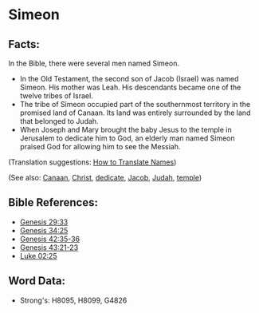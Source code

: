 # Simeon #

## Facts: ##

In the Bible, there were several men named Simeon.

* In the Old Testament, the second son of Jacob (Israel) was named Simeon. His mother was Leah. His descendants became one of the twelve tribes of Israel.
* The tribe of Simeon occupied part of the southernmost territory in the promised land of Canaan. Its land was entirely surrounded by the land that belonged to Judah.
* When Joseph and Mary brought the baby Jesus to the temple in Jerusalem to dedicate him to God, an elderly man named Simeon praised God for allowing him to see the Messiah.

(Translation suggestions: [How to Translate Names](rc://en/ta/man/translate/translate-names))

(See also: [Canaan](../names/canaan.md), [Christ](../kt/christ.md), [dedicate](../other/dedicate.md), [Jacob](../names/jacob.md), [Judah](../names/judah.md), [temple](../kt/temple.md))

## Bible References: ##

* [Genesis 29:33](rc://en/tn/help/gen/29/33)
* [Genesis 34:25](rc://en/tn/help/gen/34/25)
* [Genesis 42:35-36](rc://en/tn/help/gen/42/35)
* [Genesis 43:21-23](rc://en/tn/help/gen/43/21)
* [Luke 02:25](rc://en/tn/help/luk/02/25)

## Word Data: ##

* Strong's: H8095, H8099, G4826
